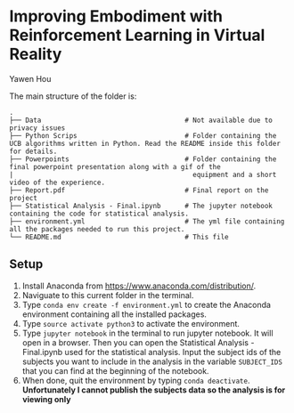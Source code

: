 # Improving Embodiment with Reinforcement Learning in Virtual Reality

Yawen Hou


The main structure of the folder is:
```
.   
├── Data                                    # Not available due to privacy issues
├── Python Scrips                           # Folder containing the UCB algorithms written in Python. Read the README inside this folder for details.
├── Powerpoints                             # Folder containing the final powerpoint presentation along with a gif of the 
|                                             equipment and a short video of the experience.
├── Report.pdf                              # Final report on the project
├── Statistical Analysis - Final.ipynb      # The jupyter notebook containing the code for statistical analysis.
├── environment.yml                         # The yml file containing all the packages needed to run this project.       
└── README.md                               # This file
```

## Setup
1. Install Anaconda from https://www.anaconda.com/distribution/.
2. Naviguate to this current folder in the terminal.
3. Type ```conda env create -f environment.yml``` to create the Anaconda environment containing all the installed packages. 
4. Type ```source activate python3``` to activate the environment.
5. Type ```jupyter notebook``` in the terminal to run jupyter notebook. It will open in a browser. Then you can open the Statistical Analysis - Final.ipynb used for the statistical analysis. Input the subject ids of the subjects you want to include in the analysis in the variable ```SUBJECT_IDS``` that you can find at the beginning of the notebook.
6. When done, quit the environment by typing ```conda deactivate```. **Unfortunately I cannot publish the subjects data so the analysis is for viewing only** 
